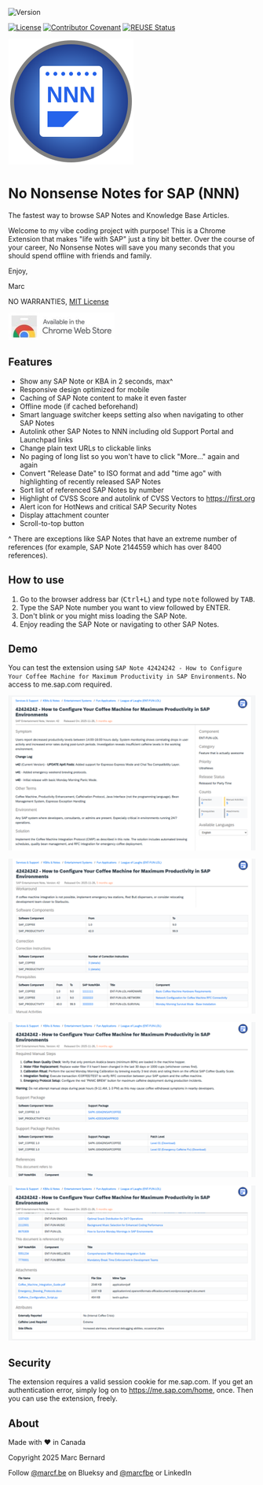 ![Version](https://img.shields.io/github/manifest-json/v/marcfbe/chrome-no-nonsense-notes?filename=src%2Fmanifest.json&label=Version&color=blue)

[![License](https://img.shields.io/github/license/marcfbe/chrome-no-nonsense-notes?label=License&color=success)](https://github.com/marcfbe/chrome-no-nonsense-notes/blob/main/LICENSE)
[![Contributor Covenant](https://img.shields.io/badge/Contributor%20Covenant-2.1-4baaaa.svg?color=success)](https://github.com/abapPM/.github/blob/main/CODE_OF_CONDUCT.md)
[![REUSE Status](https://api.reuse.software/badge/github.com/marcfbe/chrome-no-nonsense-notes)](https://api.reuse.software/info/github.com/marcfbe/chrome-no-nonsense-notes)

![NNN](https://raw.githubusercontent.com/marcfbe/chrome-no-nonsense-notes/main/src/img/nnn_logo.svg)

# No Nonsense Notes for SAP (NNN)

The fastest way to browse SAP Notes and Knowledge Base Articles.

Welcome to my vibe coding project with purpose! This is a Chrome Extension that makes "life with SAP" just a tiny bit better. Over the course of your career, No Nonsense Notes will save you many seconds that you should spend offline with friends and family.

Enjoy,

Marc

NO WARRANTIES, [MIT License](https://github.com/marcfbe/chrome-no-nonsense-notes/blob/main/LICENSE)

[![Chrome Web Store](https://raw.githubusercontent.com/marcfbe/chrome-no-nonsense-notes/main/assets/chrome-web-store.jpg)](https://chromewebstore.google.com/detail/conemkapghgifleljonppmkekbfeckko?utm_source=item-share-cb)

## Features

- Show any SAP Note or KBA in 2 seconds, max^
- Responsive design optimized for mobile
- Caching of SAP Note content to make it even faster
- Offline mode (if cached beforehand)
- Smart language switcher keeps setting also when navigating to other SAP Notes
- Autolink other SAP Notes to NNN including old Support Portal and Launchpad links
- Change plain text URLs to clickable links
- No paging of long list so you won't have to click "More..." again and again
- Convert "Release Date" to ISO format and add "time ago" with highlighting of recently released SAP Notes
- Sort list of referenced SAP Notes by number
- Highlight of CVSS Score and autolink of CVSS Vectors to https://first.org
- Alert icon for HotNews and critical SAP Security Notes
- Display attachment counter
- Scroll-to-top button

^ There are exceptions like SAP Notes that have an extreme number of references (for example, SAP Note 2144559 which has over 8400 references).

## How to use

1. Go to the browser address bar (<kbd>Ctrl+L</kbd>) and type <kbd>note</kbd> followed by <kbd>TAB</kbd>.
2. Type the SAP Note number you want to view followed by <kdb>ENTER</kbd>.
3. Don't blink or you might miss loading the SAP Note.
4. Enjoy reading the SAP Note or navigating to other SAP Notes.

## Demo

You can test the extension using `SAP Note 42424242 - How to Configure Your Coffee Machine for Maximum Productivity in SAP Environments`. No access to me.sap.com required.

![Demo 1](https://raw.githubusercontent.com/marcfbe/chrome-no-nonsense-notes/main/assets/demo-1.png)

![Demo 2](https://raw.githubusercontent.com/marcfbe/chrome-no-nonsense-notes/main/assets/demo-2.png)

![Demo 3](https://raw.githubusercontent.com/marcfbe/chrome-no-nonsense-notes/main/assets/demo-3.png)

![Demo 4](https://raw.githubusercontent.com/marcfbe/chrome-no-nonsense-notes/main/assets/demo-4.png)

## Security

The extension requires a valid session cookie for me.sap.com. If you get an authentication error, simply log on to https://me.sap.com/home, once. Then you can use the extension, freely.

## About

Made with ❤ in Canada

Copyright 2025 Marc Bernard

Follow [@marcf.be](https://bsky.app/profile/marcf.be) on Blueksy and [@marcfbe](https://linkedin.com/in/marcfbe) or LinkedIn
